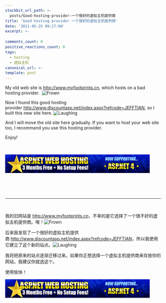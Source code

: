 ```yaml
---
stackbit_url_path: >-
  posts/Good-hosting-provider-一个很好的虚拟主机提供商
title: 'Good hosting provider 一个很好的虚拟主机提供商'
date: '2011-05-25 09:27:00'
excerpt: >-
  
comments_count: 0
positive_reactions_count: 0
tags: 
  - hosting
  - 虚拟主机
canonical_url: >-
template: post
---
```

<p>My old web site is <a href="http://www.myfootprints.cn">http://www.myfootprints.cn</a>, which hosts on a bad hosting provider.&nbsp;&nbsp;<img title="Frown" src="http://www.zizhujy.com/BlogEngine/BlogEngine/BlogEngine.NET/editors/tiny_mce_3_4_3_1/plugins/emotions/img/smiley-frown.gif" alt="Frown" border="0" /></p>
<p>Now I found this good hosting provider&nbsp;<a href="http://www.discountasp.net/index.aspx?refcode=JEFFTIAN">http://www.discountasp.net/index.aspx?refcode=JEFFTIAN</a>, so I built this new site here.&nbsp;<img title="Laughing" src="http://www.zizhujy.com/BlogEngine/BlogEngine/BlogEngine.NET/editors/tiny_mce_3_4_3_1/plugins/emotions/img/smiley-laughing.gif" alt="Laughing" border="0" /></p>
<p>And I will move the old site here gradually. If you want to host your web site too, I recommand you use this hosting provider.</p>
<p>Enjoy!</p>
<p>&nbsp;</p>
<p style="font-family: Simsun; font-size: medium;"><a href="http://www.discountasp.net/index.aspx?refcode=JEFFTIAN"><img style="border: 0;" src="https://raw.githubusercontent.com/Jeff-Tian/blogengine.net/master/Source/BlogEngine/BlogEngine.NET/App_Data/files/2011%2f5%2fdasp_468x60_3mo_nonbranded.gif" alt="" /></a></p>
<p>&nbsp;</p>
<div style="float: none; clear: both;">&nbsp;</div>
<hr />
<p>&nbsp;</p>
<p>我的旧网站是 <a href="http://www.myfootprints.cn">http://www.myfootprints.cn</a>，不幸的是它选择了一个很不好的虚拟主机提供商。唉！<img title="Frown" src="http://www.zizhujy.com/BlogEngine/BlogEngine/BlogEngine.NET/editors/tiny_mce_3_4_3_1/plugins/emotions/img/smiley-frown.gif" alt="Frown" border="0" /></p>
<p>后来我发现了一个很好的虚拟主机提供商&nbsp;<a href="http://www.discountasp.net/index.aspx?refcode=JEFFTIAN">http://www.discountasp.net/index.aspx?refcode=JEFFTIAN</a>，所以我使用它建立了这个新的站点。<img title="Laughing" src="http://www.zizhujy.com/BlogEngine/BlogEngine/BlogEngine.NET/editors/tiny_mce_3_4_3_1/plugins/emotions/img/smiley-laughing.gif" alt="Laughing" border="0" /></p>
<p>我将把原来的站点逐渐迁移过来。如果你正想选择一个虚拟主机提供商来存放你的网站，我建议你就选这个。</p>
<p>使用愉快！</p>
<p><a href="http://www.discountasp.net/index.aspx?refcode=JEFFTIAN  "><img src="https://raw.githubusercontent.com/Jeff-Tian/blogengine.net/master/Source/BlogEngine/BlogEngine.NET/App_Data/files/2011%2f5%2fdasp_468x60_3mo_nonbranded.gif" alt="" width="468" height="60" /></a></p>